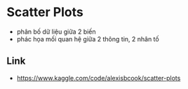 
# Scatter Plots
- phân bố dữ liệu giữa 2 biến
- phác họa mối quan hệ giữa 2 thông tin, 2 nhân tố

  
## Link
- https://www.kaggle.com/code/alexisbcook/scatter-plots
